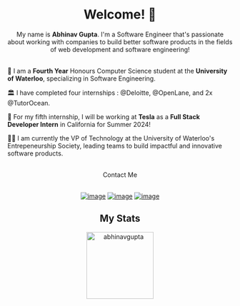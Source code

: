 <h1 align="center"> Welcome! 👋 </h1>

<div align="center">
  My name is <b>Abhinav Gupta</b>. I'm a Software Engineer that's passionate about working with companies to build better software products in the fields of web development and software engineering!
  <br/>
  <br/>
</div>

🏫 I am a <b>Fourth Year</b> Honours Computer Science student at the <b>University of Waterloo</b>, specializing in Software Engineering.

🏛️ I have completed four internships : @Deloitte, @OpenLane, and 2x @TutorOcean.

🚀 For my fifth internship, I will be working at <b>Tesla</b> as a <b>Full Stack Developer Intern</b> in California for Summer 2024!

👨‍💻 I am currently the VP of Technology at the University of Waterloo's Entrepeneurship Society, leading teams to build impactful and innovative software products.

<br/>
<div align="center">
  Contact Me
  <br/>
  <br/>
</div>

<div align="center">

[![image](https://img.shields.io/badge/LinkedIn-0077B5?style=for-the-badge&logo=linkedin&logoColor=white)](https://www.linkedin.com/in/abhinavgupta2002/)
[![image](https://img.shields.io/badge/GitHub-100000?style=for-the-badge&logo=github&logoColor=white)](https://github.com/AbhinavGupta2002)
[![image](https://img.shields.io/badge/EMail-0078D4?style=for-the-badge&logo=microsoft-outlook&logoColor=white)](mailto:a363gupt@uwaterloo.ca)

</div>

<h2 align="center">My Stats</h1>

<div align= "center">
  <img height="150" src="https://github-readme-streak-stats.herokuapp.com/?user=AbhinavGupta2002&theme=dark" alt="abhinavgupta" />
</div>
